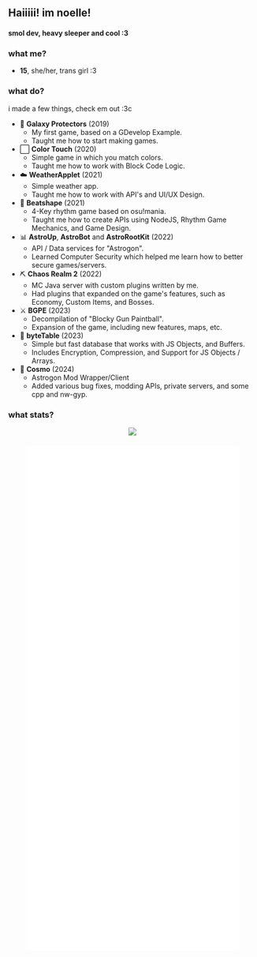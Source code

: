 ## Haiiiii! im noelle!
#### smol dev, heavy sleeper and cool :3

### what me?
- **15**, she/her, trans girl :3

### what do?
i made a few things, check em out :3c
- 🚀 **Galaxy Protectors** (2019)
  - My first game, based on a GDevelop Example.
  - Taught me how to start making games.
- ⬜ **Color Touch** (2020)
  - Simple game in which you match colors.
  - Taught me how to work with Block Code Logic.
- ☁️ **WeatherApplet** (2021)
  - Simple weather app.
  - Taught me how to work with API's and UI/UX Design.
- 🎵 **Beatshape** (2021)
  - 4-Key rhythm game based on osu!mania.
  - Taught me how to create APIs using NodeJS, Rhythm Game Mechanics, and Game Design.
- 📊 **AstroUp**, **AstroBot** and **AstroRootKit** (2022)
  - API / Data services for "Astrogon".
  - Learned Computer Security which helped me learn how to better secure games/servers.
- ⛏ **Chaos Realm 2** (2022)
  - MC Java server with custom plugins written by me.
  - Had plugins that expanded on the game's features, such as Economy, Custom Items, and Bosses.
- ⚔ **BGPE** (2023)
  - Decompilation of "Blocky Gun Paintball".
  - Expansion of the game, including new features, maps, etc.
- 💾 **byteTable** (2023)
  - Simple but fast database that works with JS Objects, and Buffers.
  - Includes Encryption, Compression, and Support for JS Objects / Arrays.
- 🌠 **Cosmo** (2024)
  - Astrogon Mod Wrapper/Client
  - Added various bug fixes, modding APIs, private servers, and some cpp and nw-gyp.
### what stats?

<!-- hiiii!!! ur so cool for reading my source,,, hehe~ -->

<p align="center">
  <img width=480px" src="https://discord.c99.nl/widget/theme-3/965824074787987506.png"><br><br>
  <img src="github-metrics.svg">
</p>


